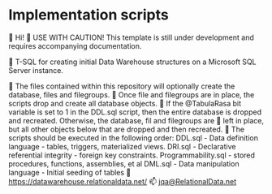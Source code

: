 # Implementation scripts

👋 Hi!
👀 USE WITH CAUTION! This template is still under development and requires accompanying documentation.

👀 T-SQL for creating initial Data Warehouse structures on a Microsoft SQL Server instance.

👀 The files contained within this repository will optionally create the database, files and filegroups. 
👀 Once file and filegroups are in place, the scripts drop and create all database objects.
👀 If the @TabulaRasa bit variable is set to 1 in the DDL.sql script, then the entire database is dropped and recreated. Otherwise, the database, fil and filegroups are 👀 left in place, but all other objects below that are dropped and then recreated.
👀 The scripts should be executed in the following order:
    DDL.sql - Data definition language - tables, triggers, materialized views.
    DRI.sql - Declarative referential integrity - foreign key constraints.
    Programmability.sql - stored procedures, functions, assemblies, et al
    DML.sql - Data manipulation language - Initial seeding of tables
💞️ https://datawarehouse.relationaldata.net/
📫 jqa@RelationalData.net
